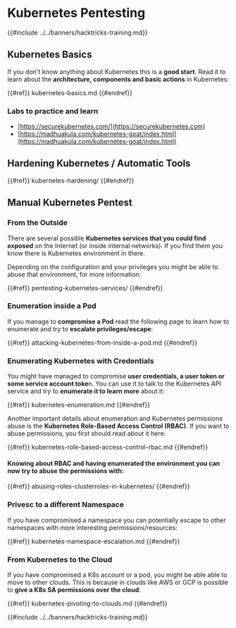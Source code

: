 # Kubernetes Pentesting

{{#include ../../banners/hacktricks-training.md}}

## Kubernetes Basics

If you don't know anything about Kubernetes this is a **good start**. Read it to learn about the **architecture, components and basic actions** in Kubernetes:

{{#ref}}
kubernetes-basics.md
{{#endref}}

### Labs to practice and learn

- [https://securekubernetes.com/](https://securekubernetes.com)
- [https://madhuakula.com/kubernetes-goat/index.html](https://madhuakula.com/kubernetes-goat/index.html)

## Hardening Kubernetes / Automatic Tools

{{#ref}}
kubernetes-hardening/
{{#endref}}

## Manual Kubernetes Pentest

### From the Outside

There are several possible **Kubernetes services that you could find exposed** on the Internet (or inside internal networks). If you find them you know there is Kubernetes environment in there.

Depending on the configuration and your privileges you might be able to abuse that environment, for more information:

{{#ref}}
pentesting-kubernetes-services/
{{#endref}}

### Enumeration inside a Pod

If you manage to **compromise a Pod** read the following page to learn how to enumerate and try to **escalate privileges/escape**:

{{#ref}}
attacking-kubernetes-from-inside-a-pod.md
{{#endref}}

### Enumerating Kubernetes with Credentials

You might have managed to compromise **user credentials, a user token or some service account toke**n. You can use it to talk to the Kubernetes API service and try to **enumerate it to learn more** about it:

{{#ref}}
kubernetes-enumeration.md
{{#endref}}

Another important details about enumeration and Kubernetes permissions abuse is the **Kubernetes Role-Based Access Control (RBAC)**. If you want to abuse permissions, you first should read about it here:

{{#ref}}
kubernetes-role-based-access-control-rbac.md
{{#endref}}

#### Knowing about RBAC and having enumerated the environment you can now try to abuse the permissions with:

{{#ref}}
abusing-roles-clusterroles-in-kubernetes/
{{#endref}}

### Privesc to a different Namespace

If you have compromised a namespace you can potentially escape to other namespaces with more interesting permissions/resources:

{{#ref}}
kubernetes-namespace-escalation.md
{{#endref}}

### From Kubernetes to the Cloud

If you have compromised a K8s account or a pod, you might be able able to move to other clouds. This is because in clouds like AWS or GCP is possible to **give a K8s SA permissions over the cloud**.

{{#ref}}
kubernetes-pivoting-to-clouds.md
{{#endref}}

{{#include ../../banners/hacktricks-training.md}}




